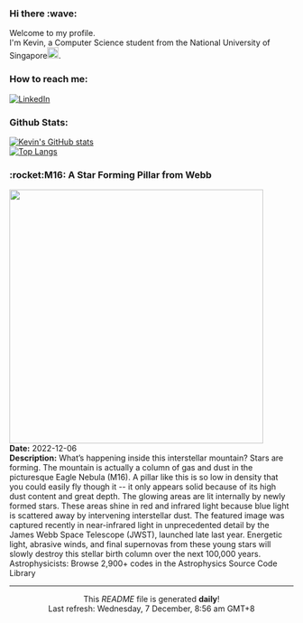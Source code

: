 <h3>Hi there :wave:</h3>

Welcome to my profile.   
I'm Kevin, a Computer Science student from the National University of Singapore<img src="https://img.icons8.com/color/96/000000/singapore-circular.png" width="20px"/>.</p>

<h3>How to reach me: </h3>
<a href="https://www.linkedin.com/in/kevin-foong/"><img alt="LinkedIn" src="https://img.shields.io/badge/linkedin-%230077B5.svg?&style=for-the-badge&logo=linkedin&logoColor=white" /></a> 

<h3>Github Stats: </h3> 

[![Kevin's GitHub stats](https://github-readme-stats.vercel.app/api?username=kevin9foong&theme=tokyonight)](https://github.com/anuraghazra/github-readme-stats) <br/>
[![Top Langs](https://github-readme-stats.vercel.app/api/top-langs/?username=kevin9foong&layout=compact&theme=tokyonight)](https://github.com/anuraghazra/github-readme-stats)

<h3>:rocket:M16: A Star Forming Pillar from Webb</h3> 
<img width="450" src="https:&#x2F;&#x2F;apod.nasa.gov&#x2F;apod&#x2F;image&#x2F;2212&#x2F;M16Pillar_WebbOzsarac_1668.jpg" /><br/>
<b>Date:</b> 2022-12-06<br/>
<b>Description:</b> What’s happening inside this interstellar mountain? Stars are forming. The mountain is actually a column of gas and dust in the picturesque Eagle Nebula (M16).  A pillar like this is so low in density that you could easily fly though it -- it only appears solid because of its high dust content and great depth. The glowing areas are lit internally by newly formed stars. These areas shine in red and infrared light because blue light is scattered away by intervening interstellar dust. The featured image was captured recently in near-infrared light in unprecedented detail by the James Webb Space Telescope (JWST), launched late last year. Energetic light, abrasive winds, and final supernovas from these young stars will slowly destroy this stellar birth column over the next 100,000 years.   Astrophysicists: Browse 2,900+ codes in the Astrophysics Source Code Library<br/>

------------
<p align="center">This <i>README</i> file is generated <b>daily</b>!</br>
Last refresh: Wednesday, 7 December, 8:56 am GMT+8<br />